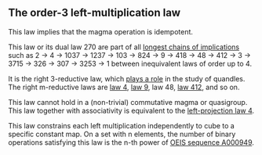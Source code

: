 ## The order-3 left-multiplication law

This law implies that the magma operation is idempotent.

This law or its dual law 270 are part of all [longest chains of implications](https://leanprover.zulipchat.com/#narrow/channel/458659-Equational/topic/Longest.20implication.20chain/near/521750611) such as 2 → 4 → 1037 → 1237 → 103 → 824 → 9 → 418 → 48 → 412 → 3 → 3715 → 326 → 307 → 3253 → 1 between inequivalent laws of order up to 4.

It is the right 3-reductive law, which [plays a role](http://arxiv.org/abs/1409.8396) in the study of quandles.  The right m-reductive laws are [law 4](https://teorth.github.io/equational_theories/implications/?4), [law 9](https://teorth.github.io/equational_theories/implications/?9), law 48, [law 412](https://teorth.github.io/equational_theories/implications/?412), and so on.

This law cannot hold in a (non-trivial) commutative magma or quasigroup.  This law together with associativity is equivalent to the [left-projection law 4](https://teorth.github.io/equational_theories/implications/?4).

This law constrains each left multiplication independently to cube to a specific constant map.  On a set with n elements, the number of binary operations satisfying this law is the n-th power of [OEIS sequence A000949](https://oeis.org/A000949).
